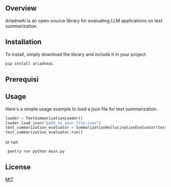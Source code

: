 ## Overview
AriadneAI is an open-source library for evaluating LLM applications on text summarization. 


## Installation

To install, simply download the library and include it in your project.

```bash
pip install ariadneai
```
## Prerequisi



## Usage
Here's a simple usage example to load a json file for text summarization.
```python
loader = TextSummarizationLoader()
loader.load_json("path_to_your_file.json")
text_summarization_evaluator = SummarizationHallucinationEvaluator(text_summarization_loader)
text_summarization_evaluator.run()
```
or run

```python
 poetry run python main.py
```

## License

[MIT](https://choosealicense.com/licenses/mit/)
